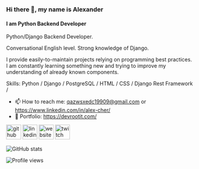 ### Hi there 👋, my name is Alexander
#### I am Python Backend Developer
Python/Django Backend Developer.

Conversational English level.
Strong knowledge of Django.

I provide easily-to-maintain projects relying on programming best practices.
I am constantly learning something new and trying to improve my understanding of already known components.


Skills: Python / Django / PostgreSQL / HTML / CSS / Django Rest Framework /

- 📫 How to reach me: qazwsxedc19909@gmail.com or https://www.linkedin.com/in/alex-cher/
- 📰 Portfolio: https://devrootit.com/


[<img src='https://cdn.jsdelivr.net/npm/simple-icons@3.0.1/icons/github.svg' alt='github' height='40'>](https://github.com/Kant1742)  [<img src='https://cdn.jsdelivr.net/npm/simple-icons@3.0.1/icons/linkedin.svg' alt='linkedin' height='40'>](https://www.linkedin.com/in/alex-cher/)  [<img src='https://cdn.jsdelivr.net/npm/simple-icons@3.0.1/icons/icloud.svg' alt='website' height='40'>](https://devrootit.com/)  [<img src='https://cdn.jsdelivr.net/npm/simple-icons@3.0.1/icons/twitch.svg' alt='twitch' height='40'>](https://www.twitch.tv/angrydeveloper/)  

![GitHub stats](https://github-readme-stats.vercel.app/api?username=Kant1742&show_icons=true)  

![Profile views](https://gpvc.arturio.dev/Kant1742)  
 
